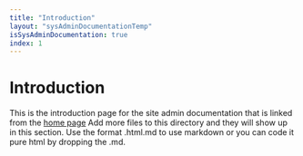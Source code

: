 ```yaml
---
title: "Introduction"
layout: "sysAdminDocumentationTemp"
isSysAdminDocumentation: true
index: 1
---
```


# Introduction

This is the introduction page for the site admin documentation that is linked from the [home page](../index.html)
Add more files to this directory and they will show up in this section. Use the format <page name>.html.md to use markdown or you can code it pure html by dropping the .md.
